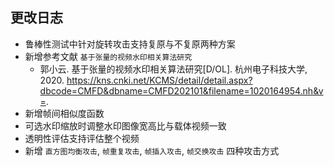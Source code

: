 ## 更改日志

- 鲁棒性测试中针对旋转攻击支持复原与不复原两种方案
- 新增参考文献 `基于张量的视频水印相关算法研究`
  - 郭小云. 基于张量的视频水印相关算法研究[D/OL]. 杭州电子科技大学, 2020. https://kns.cnki.net/KCMS/detail/detail.aspx?dbcode=CMFD&dbname=CMFD202101&filename=1020164954.nh&v=.
- 新增帧间相似度函数
- 可选水印缩放时调整水印图像宽高比与载体视频一致
- 透明性评估支持评估整个视频
- 新增 `直方图均衡攻击`, `帧重复攻击`, `帧插入攻击`, `帧交换攻击` 四种攻击方式
